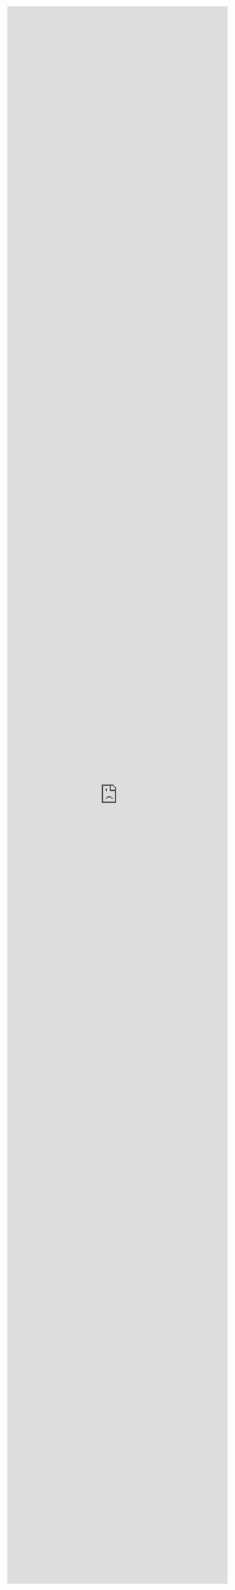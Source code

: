 
<iframe xml 
style="position:relative; top:150; left:0; bottom:0; right:0; width:100%; height:90vh; border:none; margin:0; padding:0; overflow:hidden; z-index:999999;"  src="https://nbviewer.org/github/DataWranglerPro/quartz/blob/d53f63a9c211688e03ee449f588aa11ed1d0fa70/content/Assets/notebooks/How_to_Sort_in_Pandas.ipynb"></iframe>












